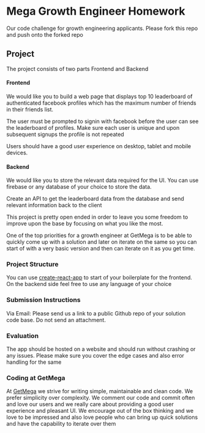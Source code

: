 # Mega Growth Engineer Homework

Our code challenge for growth engineering applicants. Please fork this repo and push onto the forked repo

## Project

The project consists of two parts Frontend and Backend

#### Frontend

We would like you to build a web page that displays top 10 leaderboard of authenticated facebook profiles which has the maximum number of friends in their friends list.

The user must be prompted to signin with facebook before the user can see the leaderboard of profiles. Make sure each user is unique and upon subsequent signups the profile is not repeated

Users should have a good user experience on desktop, tablet and mobile devices.

#### Backend

We would like you to store the relevant data required for the UI. You can use firebase or any database of your choice to store the data.

Create an API to get the leaderboard data from the database and send relevant information back to the client

This project is pretty open ended in order to leave you some freedom to improve upon the base by focusing on what you like the most.

One of the top priorities for a growth engineer at GetMega is to be able to quickly come up with a solution and later on iterate on the same so you can start of with a very basic version and then can iterate on it as you get time.

### Project Structure

You can use [create-react-app](https://github.com/facebookincubator/create-react-app) to start of your boilerplate for the frontend. On the backend side feel free to use any language of your choice

### Submission Instructions

Via Email: Please send us a link to a public Github repo of your solution code base. Do not send an attachment.

### Evaluation

The app should be hosted on a website and should run without crashing or any issues. Please make sure you cover the edge cases and also error handling for the same

### Coding at GetMega

At [GetMega](https://www.getmega.com) we strive for writing simple, maintainable and clean code. We prefer simplicity over complexity. We comment our code and commit often and love our users and we really care about providing a good user experience and pleasant UI. We encourage out of the box thinking and we love to be impressed and also love people who can bring up quick solutions and have the capability to iterate over them
